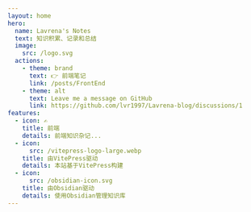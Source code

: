 ```yaml
---
layout: home
hero:
  name: Lavrena's Notes
  text: 知识积累、记录和总结
  image:
    src: /logo.svg
  actions:
    - theme: brand
      text: 👉 前端笔记
      link: /posts/FrontEnd
    - theme: alt
      text: Leave me a message on GitHub
      link: https://github.com/lvr1997/Lavrena-blog/discussions/1
features:
  - icon: ✍
    title: 前端
    details: 前端知识杂记...
  - icon:
      src: /vitepress-logo-large.webp
    title: 由VitePress驱动
    details: 本站基于VitePress构建
  - icon:
      src: /obsidian-icon.svg
    title: 由Obsidian驱动
    details: 使用Obsidian管理知识库
---
```

